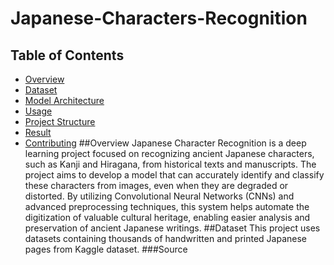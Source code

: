 # Japanese-Characters-Recognition
## Table of Contents
- [Overview](#overview)
- [Dataset](#Dataset)
- [Model Architecture](#Model_Archtecture)
- [Usage](#Usage)
- [Project Structure](#Project_Structure)
- [Result](#Result)
- [Contributing](#Contributing)
##Overview
Japanese Character Recognition is a deep learning project focused on recognizing ancient Japanese characters, such as Kanji and Hiragana, from historical texts and manuscripts. The project aims to develop a model that can accurately identify and classify these characters from images, even when they are degraded or distorted. By utilizing Convolutional Neural Networks (CNNs) and advanced preprocessing techniques, this system helps automate the digitization of valuable cultural heritage, enabling easier analysis and preservation of ancient Japanese writings.
##Dataset
This project uses datasets containing thousands of handwritten and printed Japanese pages from Kaggle dataset.
###Source

